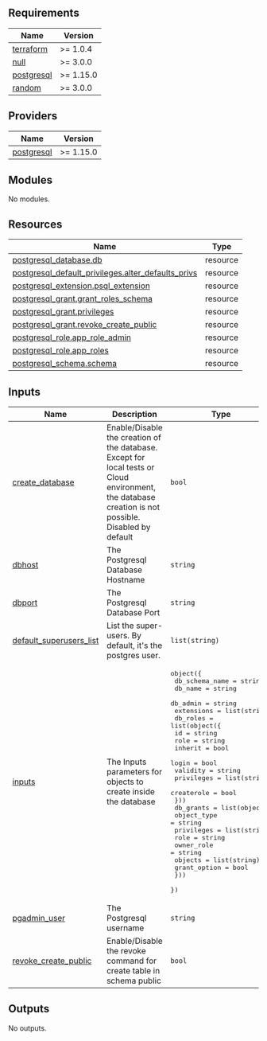 ## Requirements

| Name | Version |
|------|---------|
| <a name="requirement_terraform"></a> [terraform](#requirement\_terraform) | >= 1.0.4 |
| <a name="requirement_null"></a> [null](#requirement\_null) | >= 3.0.0 |
| <a name="requirement_postgresql"></a> [postgresql](#requirement\_postgresql) | >= 1.15.0 |
| <a name="requirement_random"></a> [random](#requirement\_random) | >= 3.0.0 |

## Providers

| Name | Version |
|------|---------|
| <a name="provider_postgresql"></a> [postgresql](#provider\_postgresql) | >= 1.15.0 |

## Modules

No modules.

## Resources

| Name | Type |
|------|------|
| [postgresql_database.db](https://registry.terraform.io/providers/cyrilgdn/postgresql/latest/docs/resources/database) | resource |
| [postgresql_default_privileges.alter_defaults_privs](https://registry.terraform.io/providers/cyrilgdn/postgresql/latest/docs/resources/default_privileges) | resource |
| [postgresql_extension.psql_extension](https://registry.terraform.io/providers/cyrilgdn/postgresql/latest/docs/resources/extension) | resource |
| [postgresql_grant.grant_roles_schema](https://registry.terraform.io/providers/cyrilgdn/postgresql/latest/docs/resources/grant) | resource |
| [postgresql_grant.privileges](https://registry.terraform.io/providers/cyrilgdn/postgresql/latest/docs/resources/grant) | resource |
| [postgresql_grant.revoke_create_public](https://registry.terraform.io/providers/cyrilgdn/postgresql/latest/docs/resources/grant) | resource |
| [postgresql_role.app_role_admin](https://registry.terraform.io/providers/cyrilgdn/postgresql/latest/docs/resources/role) | resource |
| [postgresql_role.app_roles](https://registry.terraform.io/providers/cyrilgdn/postgresql/latest/docs/resources/role) | resource |
| [postgresql_schema.schema](https://registry.terraform.io/providers/cyrilgdn/postgresql/latest/docs/resources/schema) | resource |

## Inputs

| Name | Description | Type | Default | Required |
|------|-------------|------|---------|:--------:|
| <a name="input_create_database"></a> [create\_database](#input\_create\_database) | Enable/Disable the creation of the database. Except for local tests or Cloud environment, the database creation is not possible. Disabled by default | `bool` | `false` | no |
| <a name="input_dbhost"></a> [dbhost](#input\_dbhost) | The Postgresql Database Hostname | `string` | n/a | yes |
| <a name="input_dbport"></a> [dbport](#input\_dbport) | The Postgresql Database Port | `string` | n/a | yes |
| <a name="input_default_superusers_list"></a> [default\_superusers\_list](#input\_default\_superusers\_list) | List the super-users. By default, it's the postgres user. | `list(string)` | <pre>[<br>  "postgres"<br>]</pre> | no |
| <a name="input_inputs"></a> [inputs](#input\_inputs) | The Inputs parameters for objects to create inside the database | <pre>object({<br>    db_schema_name = string<br>    db_name        = string<br>    db_admin       = string<br>    extensions = list(string)<br>    db_roles = list(object({<br>      id         = string<br>      role       = string<br>      inherit    = bool<br>      login      = bool<br>      validity   = string<br>      privileges = list(string)<br>      createrole = bool<br>    }))<br>    db_grants = list(object({<br>      object_type = string<br>      privileges  = list(string)<br>      role         = string<br>      owner_role   = string<br>      objects      = list(string)<br>      grant_option = bool<br>    }))<br>  })</pre> | `null` | no |
| <a name="input_pgadmin_user"></a> [pgadmin\_user](#input\_pgadmin\_user) | The Postgresql username | `string` | n/a | yes |
| <a name="input_revoke_create_public"></a> [revoke\_create\_public](#input\_revoke\_create\_public) | Enable/Disable the revoke command for create table in schema public | `bool` | `true` | no |

## Outputs

No outputs.
